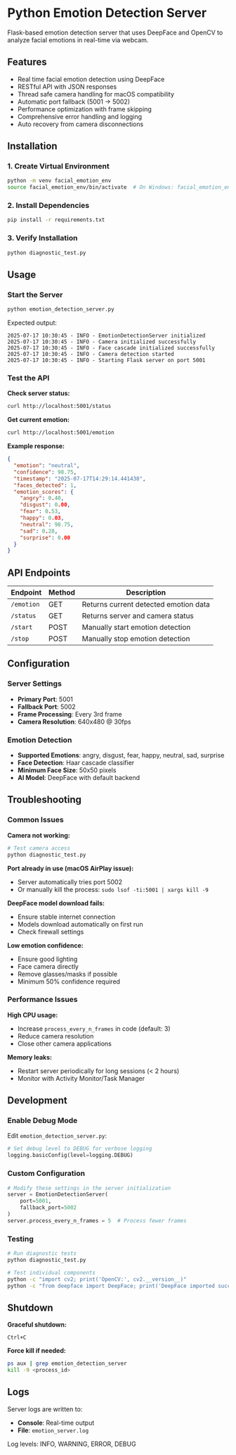 # Python Emotion Detection Server

Flask-based emotion detection server that uses DeepFace and OpenCV to analyze facial emotions in real-time via webcam.

## Features

- Real time facial emotion detection using DeepFace
- RESTful API with JSON responses
- Thread safe camera handling for macOS compatibility
- Automatic port fallback (5001 → 5002)
- Performance optimization with frame skipping
- Comprehensive error handling and logging
- Auto recovery from camera disconnections

## Installation

### 1. Create Virtual Environment
```bash
python -m venv facial_emotion_env
source facial_emotion_env/bin/activate  # On Windows: facial_emotion_env\Scripts\activate
```

### 2. Install Dependencies
```bash
pip install -r requirements.txt
```

### 3. Verify Installation
```bash
python diagnostic_test.py
```

## Usage

### Start the Server
```bash
python emotion_detection_server.py
```

Expected output:
```
2025-07-17 10:30:45 - INFO - EmotionDetectionServer initialized
2025-07-17 10:30:45 - INFO - Camera initialized successfully
2025-07-17 10:30:45 - INFO - Face cascade initialized successfully
2025-07-17 10:30:45 - INFO - Camera detection started
2025-07-17 10:30:45 - INFO - Starting Flask server on port 5001
```

### Test the API

**Check server status:**
```bash
curl http://localhost:5001/status
```

**Get current emotion:**
```bash
curl http://localhost:5001/emotion
```

**Example response:**
```json
{
  "emotion": "neutral",
  "confidence": 98.75,
  "timestamp": "2025-07-17T14:29:14.441438",
  "faces_detected": 1,
  "emotion_scores": {
    "angry": 0.40,
    "disgust": 0.00,
    "fear": 0.53,
    "happy": 0.03,
    "neutral": 98.75,
    "sad": 0.28,
    "surprise": 0.00
  }
}
```

## API Endpoints

| Endpoint | Method | Description |
|----------|--------|-------------|
| `/emotion` | GET | Returns current detected emotion data |
| `/status` | GET | Returns server and camera status |
| `/start` | POST | Manually start emotion detection |
| `/stop` | POST | Manually stop emotion detection |

## Configuration

### Server Settings
- **Primary Port**: 5001
- **Fallback Port**: 5002
- **Frame Processing**: Every 3rd frame
- **Camera Resolution**: 640x480 @ 30fps

### Emotion Detection
- **Supported Emotions**: angry, disgust, fear, happy, neutral, sad, surprise
- **Face Detection**: Haar cascade classifier
- **Minimum Face Size**: 50x50 pixels
- **AI Model**: DeepFace with default backend

## Troubleshooting

### Common Issues

**Camera not working:**
```bash
# Test camera access
python diagnostic_test.py
```

**Port already in use (macOS AirPlay issue):**
- Server automatically tries port 5002
- Or manually kill the process: `sudo lsof -ti:5001 | xargs kill -9`

**DeepFace model download fails:**
- Ensure stable internet connection
- Models download automatically on first run
- Check firewall settings

**Low emotion confidence:**
- Ensure good lighting
- Face camera directly
- Remove glasses/masks if possible
- Minimum 50% confidence required

### Performance Issues

**High CPU usage:**
- Increase `process_every_n_frames` in code (default: 3)
- Reduce camera resolution
- Close other camera applications

**Memory leaks:**
- Restart server periodically for long sessions (< 2 hours)
- Monitor with Activity Monitor/Task Manager

## Development

### Enable Debug Mode
Edit `emotion_detection_server.py`:
```python
# Set debug level to DEBUG for verbose logging
logging.basicConfig(level=logging.DEBUG)
```

### Custom Configuration
```python
# Modify these settings in the server initialization
server = EmotionDetectionServer(
    port=5001,
    fallback_port=5002
)
server.process_every_n_frames = 5  # Process fewer frames
```

### Testing
```bash
# Run diagnostic tests
python diagnostic_test.py

# Test individual components
python -c "import cv2; print('OpenCV:', cv2.__version__)"
python -c "from deepface import DeepFace; print('DeepFace imported successfully')"
```

## Shutdown

**Graceful shutdown:**
```
Ctrl+C
```

**Force kill if needed:**
```bash
ps aux | grep emotion_detection_server
kill -9 <process_id>
```

## Logs

Server logs are written to:
- **Console**: Real-time output
- **File**: `emotion_server.log`

Log levels: INFO, WARNING, ERROR, DEBUG
